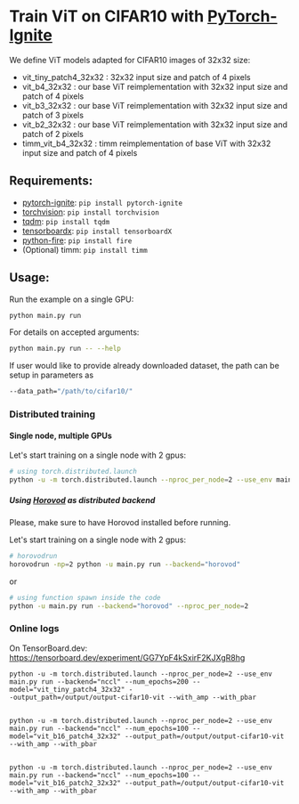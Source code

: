 # Train ViT on CIFAR10 with [PyTorch-Ignite](https://github.com/pytorch/ignite)


We define ViT models adapted for CIFAR10 images of 32x32 size:
- vit_tiny_patch4_32x32 : 32x32 input size and patch of 4 pixels
- vit_b4_32x32 : our base ViT reimplementation with 32x32 input size and patch of 4 pixels
- vit_b3_32x32 : our base ViT reimplementation with 32x32 input size and patch of 3 pixels
- vit_b2_32x32 : our base ViT reimplementation with 32x32 input size and patch of 2 pixels
- timm_vit_b4_32x32 : timm reimplementation of base ViT with 32x32 input size and patch of 4 pixels

## Requirements:

- [pytorch-ignite](https://github.com/pytorch/ignite): `pip install pytorch-ignite`
- [torchvision](https://github.com/pytorch/vision/): `pip install torchvision`
- [tqdm](https://github.com/tqdm/tqdm/): `pip install tqdm`
- [tensorboardx](https://github.com/lanpa/tensorboard-pytorch): `pip install tensorboardX`
- [python-fire](https://github.com/google/python-fire): `pip install fire`
- (Optional) timm: `pip install timm`

## Usage:

Run the example on a single GPU:

```bash
python main.py run
```

For details on accepted arguments:

```bash
python main.py run -- --help
```

If user would like to provide already downloaded dataset, the path can be setup in parameters as

```bash
--data_path="/path/to/cifar10/"
```

### Distributed training

#### Single node, multiple GPUs

Let's start training on a single node with 2 gpus:

```bash
# using torch.distributed.launch
python -u -m torch.distributed.launch --nproc_per_node=2 --use_env main.py run --backend="nccl"
```

##### Using [Horovod](https://horovod.readthedocs.io/en/latest/index.html) as distributed backend

Please, make sure to have Horovod installed before running.

Let's start training on a single node with 2 gpus:

```bash
# horovodrun
horovodrun -np=2 python -u main.py run --backend="horovod"
```

or

```bash
# using function spawn inside the code
python -u main.py run --backend="horovod" --nproc_per_node=2
```

### Online logs

On TensorBoard.dev: https://tensorboard.dev/experiment/GG7YpF4kSxirF2KJXgR8hg

```
python -u -m torch.distributed.launch --nproc_per_node=2 --use_env main.py run --backend="nccl" --num_epochs=200 --model="vit_tiny_patch4_32x32" -
-output_path=/output/output-cifar10-vit --with_amp --with_pbar


python -u -m torch.distributed.launch --nproc_per_node=2 --use_env main.py run --backend="nccl" --num_epochs=100 --model="vit_b16_patch4_32x32" --output_path=/output/output-cifar10-vit --with_amp --with_pbar


python -u -m torch.distributed.launch --nproc_per_node=2 --use_env main.py run --backend="nccl" --num_epochs=100 --model="vit_b16_patch2_32x32" --output_path=/output/output-cifar10-vit --with_amp --with_pbar
```
